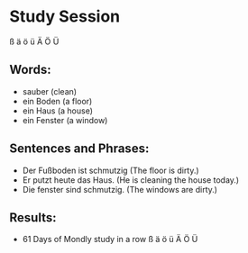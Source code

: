 # Study Session
ß   ä   ö  ü   Ä   Ö   Ü


## Words:
* sauber (clean)
* ein Boden (a floor)
* ein Haus (a house) 
* ein Fenster (a window)


## Sentences and Phrases:
* Der Fußboden ist schmutzig (The floor is dirty.)
* Er putzt heute das Haus. (He is cleaning the house today.)
* Die fenster sind schmutzig. (The windows are dirty.) 


## Results:
* 61 Days of Mondly study in a row 
ß   ä   ö  ü   Ä   Ö   Ü
